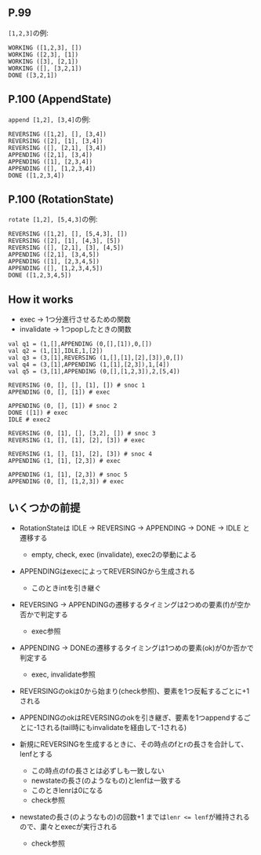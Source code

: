 ## P.99

`[1,2,3]`の例:

```
WORKING ([1,2,3], [])
WORKING ([2,3], [1])
WORKING ([3], [2,1])
WORKING ([], [3,2,1])
DONE ([3,2,1])
```

## P.100 (AppendState)

`append [1,2], [3,4]`の例:

```
REVERSING ([1,2], [], [3,4])
REVERSING ([2], [1], [3,4])
REVERSING ([], [2,1], [3,4])
APPENDING ([2,1], [3,4])
APPENDING ([1], [2,3,4])
APPENDING ([], [1,2,3,4])
DONE ([1,2,3,4])
```

## P.100 (RotationState)

`rotate [1,2], [5,4,3]`の例:

```
REVERSING ([1,2], [], [5,4,3], [])
REVERSING ([2], [1], [4,3], [5])
REVERSING ([], [2,1], [3], [4,5])
APPENDING ([2,1], [3,4,5])
APPENDING ([1], [2,3,4,5])
APPENDING ([], [1,2,3,4,5])
DONE ([1,2,3,4,5])
```

## How it works

* exec -> 1つ分進行させるための関数
* invalidate -> 1つpopしたときの関数

```
val q1 = (1,[],APPENDING (0,[],[1]),0,[])
val q2 = (1,[1],IDLE,1,[2])
val q3 = (3,[1],REVERSING (1,[],[1],[2],[3]),0,[])
val q4 = (3,[1],APPENDING (1,[1],[2,3]),1,[4])
val q5 = (3,[1],APPENDING (0,[],[1,2,3]),2,[5,4])
```

```
REVERSING (0, [], [], [1], []) # snoc 1
APPENDING (0, [], [1]) # exec

APPENDING (0, [], [1]) # snoc 2
DONE ([1]) # exec
IDLE # exec2

REVERSING (0, [1], [], [3,2], []) # snoc 3
REVERSING (1, [], [1], [2], [3]) # exec

REVERSING (1, [], [1], [2], [3]) # snoc 4
APPENDING (1, [1], [2,3]) # exec

APPENDING (1, [1], [2,3]) # snoc 5
APPENDING (0, [], [1,2,3]) # exec
```

## いくつかの前提

* RotationStateは IDLE -> REVERSING -> APPENDING -> DONE -> IDLE と遷移する
  * empty, check, exec (invalidate), exec2の挙動による

* APPENDINGはexecによってREVERSINGから生成される
  * このときintを引き継ぐ

* REVERSING -> APPENDINGの遷移するタイミングは2つめの要素(f)が空か否かで判定する
  * exec参照

* APPENDING -> DONEの遷移するタイミングは1つめの要素(ok)が0か否かで判定する
  * exec, invalidate参照

* REVERSINGのokは0から始まり(check参照)、要素を1つ反転するごとに+1される

* APPENDINGのokはREVERSINGのokを引き継ぎ、要素を1つappendするごとに-1される(tail時にもinvalidateを経由して-1される)

* 新規にREVERSINGを生成するときに、その時点のfとrの長さを合計して、lenfとする
  * この時点のfの長さとは必ずしも一致しない
  * newstateの長さ(のようなもの)とlenfは一致する
  * このときlenrは0になる
  * check参照

* newstateの長さ(のようなもの)の回数+1 までは`lenr <= lenf`が維持されるので、粛々とexecが実行される
  * check参照
